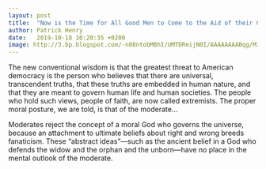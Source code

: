 ```yaml
---
layout: post
title:  "Now is the Time for All Good Men to Come to the Aid of their Country"
author: Patrick Henry
date:   2019-10-18 10:20:35 +0200
image: http://3.bp.blogspot.com/-n08ntobMBhI/UMTDReijN0I/AAAAAAAABqg/MIUudl42aSQ/s1600/black+and+white+scenic+landscape+wallpaper+hd+%2813%29.jpg
---
```

The new conventional wisdom is that the greatest threat to American democracy is the person who believes that there are universal, transcendent truths, that these truths are embedded in human nature, and that they are meant to govern human life and human societies. The people who hold such views, people of faith, are now called extremists. The proper moral posture, we are told, is that of the moderate…

Moderates reject the concept of a moral God who governs the universe, because an attachment to ultimate beliefs about right and wrong breeds fanaticism. These “abstract ideas”—such as the ancient belief in a God who defends the widow and the orphan and the unborn—have no place in the mental outlook of the moderate.
